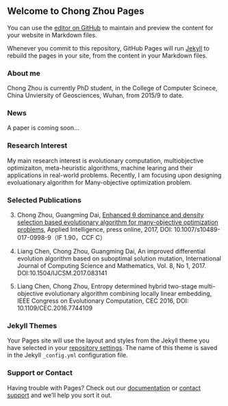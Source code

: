 ## Welcome to Chong Zhou Pages

You can use the [editor on GitHub](https://github.com/zc0315/zc0315.github.io/edit/master/README.md) to maintain and preview the content for your website in Markdown files.

Whenever you commit to this repository, GitHub Pages will run [Jekyll](https://jekyllrb.com/) to rebuild the pages in your site, from the content in your Markdown files.

### About me

Chong Zhou is currently PhD student, in the College of Computer Scinece, China Unviersity of Geosciences, Wuhan, from 2015/9 to  date.

### News

 A paper is coming soon...
 
### Research Interest

My main research interest is evolutionary computation, multiobjective optimizaiton, meta-heuristic algorithms, machine learing and their applications in real-world problems. Recently, I am focusing upon designing evoluationary algorithm for Many-objective optimization problem.

### Selected Publications

3. Chong Zhou, Guangming Dai, [Enhanced θ dominance and density selection based evolutionary algorithm for many-objective optimization problems](https://link.springer.com/article/10.1007%2Fs10489-017-0998-9), Applied Intelligence, press online, 2017, DOI: 10.1007/s10489-017-0998-9（IF 1.90，CCF C）

2. Liang Chen, Chong Zhou, Guangming Dai, An improved differential evolution algorithm based on suboptimal solution mutation, International Journal of Computing Science and Mathematics, Vol. 8, No 1, 2017. DOI:10.1504/IJCSM.2017.083141

1. Liang Chen, Chong Zhou, Entropy determined hybrid two-stage multi-objective evolutionary algorithm combining locally linear embedding, IEEE Congress on Evolutionary Computation, CEC 2016, DOI: 10.1109/CEC.2016.7744109
						
### Jekyll Themes

Your Pages site will use the layout and styles from the Jekyll theme you have selected in your [repository settings](https://github.com/zc0315/zc0315.github.io/settings). The name of this theme is saved in the Jekyll `_config.yml` configuration file.

### Support or Contact

Having trouble with Pages? Check out our [documentation](https://help.github.com/categories/github-pages-basics/) or [contact support](https://github.com/contact) and we’ll help you sort it out.

